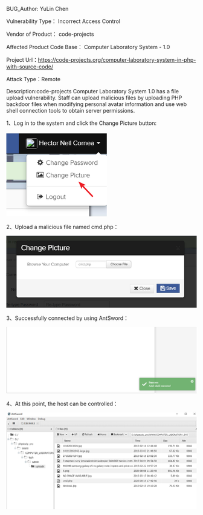BUG_Author: YuLin Chen

Vulnerability Type： Incorrect Access Control

Vendor of Product： code-projects

Affected Product Code Base： Computer Laboratory System - 1.0

Project Url：https://code-projects.org/computer-laboratory-system-in-php-with-source-code/

Attack Type：Remote

Description:code-projects Computer Laboratory System 1.0 has a file upload vulnerability. Staff can upload malicious files by uploading PHP backdoor files when modifying personal avatar information and use web shell connection tools to obtain server permissions.

1、Log in to the system and click the Change Picture button:

![1.png](https://github.com/Chen1-Boop/CVE/blob/main/images/CVE-2025-56295/1.png?raw=true)

2、Upload a malicious file named cmd.php：

![2.png](https://github.com/Chen1-Boop/CVE/blob/main/images/CVE-2025-56295/2.png?raw=true)

3、Successfully connected by using AntSword：

![3.png](https://github.com/Chen1-Boop/CVE/blob/main/images/CVE-2025-56295/3.png?raw=true)

4、At this point, the host can be controlled：

![4.png](https://github.com/Chen1-Boop/CVE/blob/main/images/CVE-2025-56295/4.png?raw=true)

